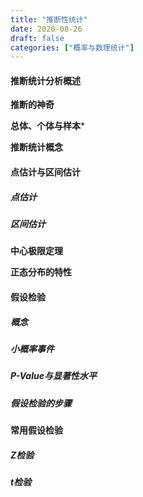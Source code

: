 ```yaml
---
title: "推断性统计"
date: 2020-08-26
draft: false
categories: ["概率与数理统计"]
---
```


#### 推断统计分析概述

**推断的神奇**

**总体、个体与样本***

**推断统计概念**


#### 点估计与区间估计

##### 点估计

##### 区间估计

**中心极限定理**

**正态分布的特性**

#### 假设检验

##### 概念

##### 小概率事件

##### P-Value与显著性水平

##### 假设检验的步骤

#### 常用假设检验

##### $Z$检验

##### $t$检验
